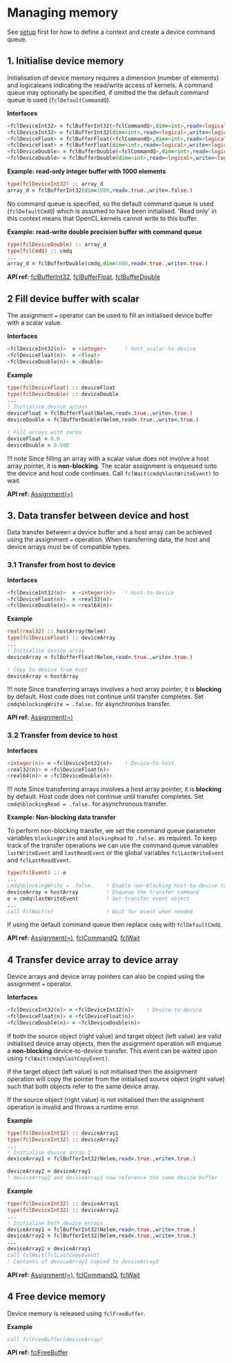 # Managing memory

See [setup](../setup) first for how to define a context and create a device command queue.

## 1. Initialise device memory

Initialisation of device memory requires a dimension (number of elements) and logicaleans indicating the read/write access of kernels.
A command queue may optionally be specified, if omitted the the default command queue is used (`fclDefaultCommandQ`).


__Interfaces__
```fortran
<fclDeviceInt32> = fclBufferInt32(<fclCommandQ>,dim=<int>,read=<logical>,write=<logical>)
<fclDeviceInt32> = fclBufferInt32(dim=<int>,read=<logical>,write=<logical>)
<fclDeviceFloat> = fclBufferFloat(<fclCommandQ>,dim=<int>,read=<logical>,write=<logical>)
<fclDeviceFloat> = fclBufferFloat(dim=<int>,read=<logical>,write=<logical>)
<fclDeviceDouble> = fclBufferDouble(<fclCommandQ>,dim=<int>,read=<logical>,write=<logical>)
<fclDeviceDouble> = fclBufferDouble(dim=<int>,read=<logical>,write=<logical>)
```

__Example: read-only integer buffer with 1000 elements__

```fortran
type(fclDeviceInt32) :: array_d
array_d = fclBufferInt32(dim=1000,read=.true.,write=.false.)
```
No command queue is specified, so the default command queue is used (`fclDefaultCmdQ`) which is assumed to have been initialised.
'Read only' in this context means that OpenCL kernels cannot write to this buffer.

__Example: read-write double precision buffer with command queue__

```fortran
type(fclDeviceDouble) :: array_d
type(fclCmdQ) :: cmdq
...
array_d = fclBufferDouble(cmdq,dim=1000,read=.true.,write=.true.)
```

__API ref:__
[fclBufferInt32](https://lkedward.github.io/focal-api/interface/fclbufferint32.html), 
[fclBufferFloat](https://lkedward.github.io/focal-api/interface/fclbufferfloat.html), 
[fclBufferDouble](https://lkedward.github.io/focal-api/interface/fclbufferdouble.html)



## 2 Fill device buffer with scalar 

The assignment `=` operator can be used to fill an initialised device buffer with a scalar value.

__Interfaces__
```fortran
<fclDeviceInt32(n)>  = <integer>      ! host_scalar-to-device
<fclDeviceFloat(n)>  = <float>
<fclDeviceDouble(n)> = <double>
```

__Example__
```fortran
type(fclDeviceFloat) :: deviceFloat
type(fclDevicDouble) :: deviceDouble
...
! Initialise device arrays
deviceFloat = fclBufferFloat(Nelem,read=.true.,write=.true.)
deviceDouble = fclBufferDouble(Nelem,read=.true.,write=.true.)

! Fill arrays with zeros
deviceFloat = 0.0
deviceDouble = 0.0d0
```

!!! note
    Since filling an array with a scalar value does not involve a host array pointer, it is __non-blocking__.
    The scalar assignment is enqueued onto the device and host code continues. Call `fclWait(cmdq%lastWriteEvent)` to wait.

__API ref:__
[Assignment(=)](https://lkedward.github.io/focal-api/interface/assignment%28%3D%29.html)

## 3. Data transfer between device and host

Data transfer between a device buffer and a host array can be achieved using the assignment `=` operation.
When transferring data, the host and device arrays must be of compatible types.

### 3.1 Transfer from host to device


__Interfaces__
```fortran
<fclDeviceInt32(n)>  = <integer(n)>   ! Host-to-device
<fclDeviceFloat(n)>  = <real32(n)>   
<fclDeviceDouble(n)> = <real64(n)>
```

__Example__

```fortran
real(real32) :: hostArray(Nelem)
type(fclDeviceFloat) :: deviceArray
...
! Initialise device array
deviceArray = fclBufferFloat(Nelem,read=.true.,write=.true.)

! Copy to device from host
deviceArray = hostArray
```

!!! note
    Since transferring arrays involves a host array pointer, it is __blocking__ by default.
    Host code does not continue until transfer completes. Set `cmdq%blockingWrite = .false.` for asynchronous transfer.

__API ref:__
[Assignment(=)](https://lkedward.github.io/focal-api/interface/assignment%28%3D%29.html)


### 3.2 Transfer from device to host

__Interfaces__
```fortran
<integer(n)> = <fclDeviceInt32(n)>    ! Device-to-host
<real32(n)> = <fclDeviceFloat(n)>
<real64(n)> = <fclDeviceDouble(n)>
```

!!! note
    Since transferring arrays involves a host array pointer, it is __blocking__ by default.
    Host code does not continue until transfer completes. Set `cmdq%blockingRead = .false.` for asynchronous transfer.

__Example: Non-blocking data transfer__

To perform non-blocking transfer, we set the command queue parameter variables `blockingWrite` and `blockingRead` to `.false.` as required.
To keep track of the transfer operations we can use the command queue variables `lastWriteEvent` and `lastReadEvent` or the global variables `fclLastWriteEvent` and `fclLastReadEvent`.

```fortran
type(fclEvent) :: e
...
cmdq%blockingWrite = .false.    ! Enable non-blocking host-to-device transfers
deviceArray = hostArray         ! Enqueue the transfer command
e = cmdq%lastWriteEvent         ! Get transfer event object
...
call fclWait(e)                 ! Wait for event when needed
```

If using the default command queue then replace `cmdq` with `fclDefaultCmdQ`.

__API ref:__
[Assignment(=)](https://lkedward.github.io/focal-api/interface/assignment%28%3D%29.html), 
[fclCommandQ](https://lkedward.github.io/focal-api/type/fclcommandq.html), 
[fclWait](https://lkedward.github.io/focal-api/interface/fclwait.html)


## 4 Transfer device array to device array

Device arrays and device array pointers can also be copied using the assignment `=` operator.

__Interfaces__
```fortran
<fclDeviceInt32(n)> = <fclDeviceInt32(n)>    ! Device-to-device
<fclDeviceFloat(n)> = <fclDeviceFloat(n)>
<fclDeviceDouble(n)> = <fclDeviceDouble(n)>
```

If both the source object (right value) and target object (left value) are valid initialised device array objects,
then the assignment operation will enqueue a __non-blocking__ device-to-device transfer.
This event can be waited upon using `fclWait(cmdq%lastCopyEvent)`.

If the target object (left value) is not initialised then the assignment operation will copy the pointer from the initialised source object (right value)
such that both objects refer to the same device array.

If the source object (right value) is not initialised then the assignment operation is invalid and throws a runtime error.

__Example__

```fortran
type(fclDeviceInt32) :: deviceArray1
type(fclDeviceInt32) :: deviceArray2
...
! Initialise device array 1
deviceArray1 = fclBufferInt32(Nelem,read=.true.,write=.true.)

deviceArray2 = deviceArray1
! deviceArray2 and deviceArray1 now reference the same device buffer
```

__Example__

```fortran
type(fclDeviceInt32) :: deviceArray1
type(fclDeviceInt32) :: deviceArray2
...
! Initialise both device arrays
deviceArray1 = fclBufferInt32(Nelem,read=.true.,write=.true.)
deviceArray2 = fclBufferInt32(Nelem,read=.true.,write=.true.)
...
deviceArray2 = deviceArray1
call fclWait(fclLastCopyEvent)
! Contents of deviceArray1 copied to deviceArray2
```

__API ref:__
[Assignment(=)](https://lkedward.github.io/focal-api/interface/assignment%28%3D%29.html), 
[fclCommandQ](https://lkedward.github.io/focal-api/type/fclcommandq.html), 
[fclWait](https://lkedward.github.io/focal-api/interface/fclwait.html)


## 4 Free device memory

Device memory is released using `fclFreeBuffer`.

__Example__

```fortran
call fclFreeBuffer(deviceArray)
```

__API ref:__
[fclFreeBuffer](https://lkedward.github.io/focal-api/interface/fclfreebuffer.html)